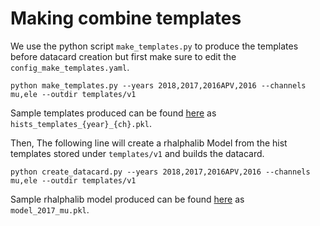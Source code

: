 # Making combine templates
We use the python script `make_templates.py` to produce the templates before datacard creation but first make sure to edit the `config_make_templates.yaml`.
```
python make_templates.py --years 2018,2017,2016APV,2016 --channels mu,ele --outdir templates/v1
```
Sample templates produced can be found [here](https://github.com/farakiko/boostedhiggs/tree/main/combine/templates/v1/) as `hists_templates_{year}_{ch}.pkl`.

Then, The following line will create a rhalphalib Model from the hist templates stored under `templates/v1` and builds the datacard.
```
python create_datacard.py --years 2018,2017,2016APV,2016 --channels mu,ele --outdir templates/v1
```
Sample rhalphalib model produced can be found [here](https://github.com/farakiko/boostedhiggs/tree/main/combine/templates/v1/) as `model_2017_mu.pkl`.
